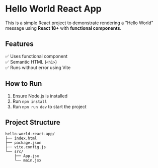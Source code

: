 # Hello World React App

This is a simple React project to demonstrate rendering a "Hello World" message using **React 18+** with **functional components**.

## Features
✅ Uses functional component  
✅ Semantic HTML (`<h1>`)  
✅ Runs without error using Vite

## How to Run
1. Ensure Node.js is installed
2. Run `npm install`
3. Run `npm run dev` to start the project

## Project Structure
```
hello-world-react-app/
├── index.html
├── package.json
├── vite.config.js
└── src/
    ├── App.jsx
    └── main.jsx
```
